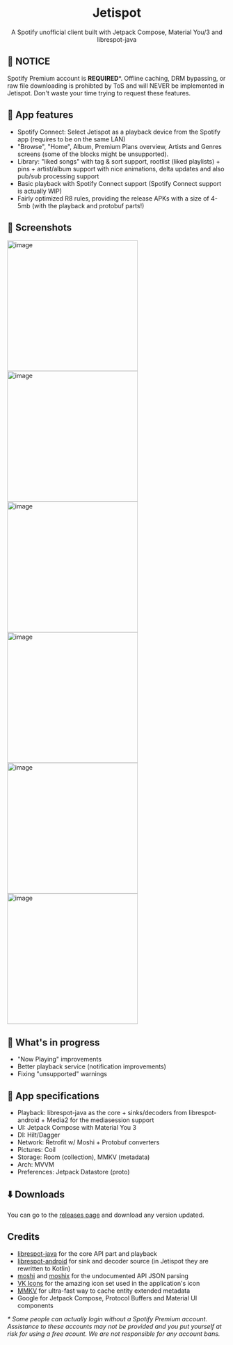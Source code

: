 <div align="center">
</div>
<h1 align="center">Jetispot</h1>

<div align="center">
  
A Spotify unofficial client built with Jetpack Compose, Material You/3 and librespot-java

</div>

## 📣 NOTICE
Spotify Premium account is **REQUIRED***. Offline caching, DRM bypassing, or raw file downloading is prohibted by ToS and will NEVER be implemented in Jetispot. Don't waste your time trying to request these features.

## 🔮 App features
- Spotify Connect: Select Jetispot as a playback device from the Spotify app (requires to be on the same LAN)
- "Browse", "Home", Album, Premium Plans overview, Artists and Genres screens (some of the blocks might be unsupported).
- Library: "liked songs" with tag & sort support, rootlist (liked playlists) + pins + artist/album support with nice animations, delta updates and also pub/sub processing support
- Basic playback with Spotify Connect support (Spotify Connect support is actually WIP)
- Fairly optimized R8 rules, providing the release APKs with a size of 4-5mb (with the playback and protobuf parts!)

## 📸 Screenshots

<div>
<img width="300" alt="image" src="https://user-images.githubusercontent.com/60316747/205959791-b3f3098b-0d39-42b3-a4d0-3747245a8511.jpg" />
<img width="300" alt="image" src="https://user-images.githubusercontent.com/60316747/205959820-481963c3-6159-4ccd-adea-f788d7480d83.jpg" />
<img width="300" alt="image" src="https://user-images.githubusercontent.com/60316747/205959868-e82b2278-b1a8-4577-a485-486dec5d9f11.jpg" />
<img width="300" alt="image" src="https://user-images.githubusercontent.com/60316747/205959884-25f94cd1-1dae-47ad-8061-c49f20c2d99b.jpg" />
<img width="300" alt="image" src="https://user-images.githubusercontent.com/60316747/205959913-c855d0b9-39a7-4449-86a6-a6674bee8457.jpg" />
<img width="300" alt="image" src="https://user-images.githubusercontent.com/60316747/205959936-0e064bd6-9731-4015-8294-cff997a1572b.jpg" />
</div>


## 🔨 What's in progress
- "Now Playing" improvements
- Better playback service (notification improvements)
- Fixing "unsupported" warnings

## 👷 App specifications
- Playback: librespot-java as the core + sinks/decoders from librespot-android + Media2 for the mediasession support
- UI: Jetpack Compose with Material You 3
- DI: Hilt/Dagger
- Network: Retrofit w/ Moshi + Protobuf converters
- Pictures: Coil
- Storage: Room (collection), MMKV (metadata)
- Arch: MVVM
- Preferences: Jetpack Datastore (proto)

## ⬇️ Downloads
You can go to the [releases page](https://github.com/BobbyESP/Jetispot/releases) and download any version updated.

## Credits
- [librespot-java](https://github.com/librespot-org/librespot-java) for the core API part and playback
- [librespot-android](https://github.com/devgianlu/librespot-android) for sink and decoder source (in Jetispot they are rewritten to Kotlin)  
- [moshi](https://github.com/square/moshi/) and [moshix](https://github.com/ZacSweers/MoshiX/) for the undocumented API JSON parsing
- [VK Icons](https://github.com/VKCOM/icons) for the amazing icon set used in the application's icon
- [MMKV](https://github.com/Tencent/MMKV) for ultra-fast way to cache entity extended metadata
- Google for Jetpack Compose, Protocol Buffers and Material UI components

_* Some people can actually login without a Spotify Premium account. Assistance to these accounts may not be provided and you put yourself at risk for using a free acount. We are not responsible for any account bans._
